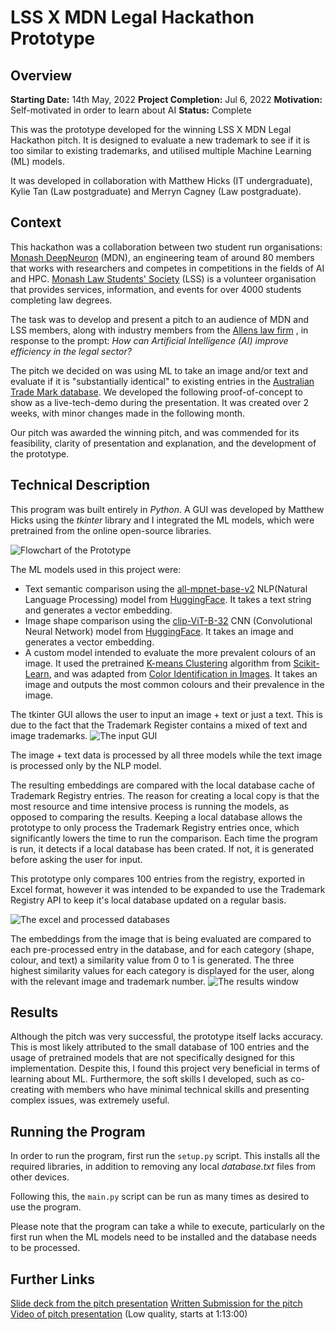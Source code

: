# LSS X MDN Legal Hackathon Prototype
## Overview
**Starting Date:** 14th May, 2022
**Project Completion:** Jul 6, 2022
**Motivation:** Self-motivated in order to learn about AI
**Status:** Complete

This was the prototype developed for the winning LSS X MDN Legal Hackathon pitch. It is designed to evaluate a new trademark to see if it is too similar to existing trademarks, and utilised multiple Machine Learning (ML) models.

It was developed in collaboration with Matthew Hicks (IT undergraduate), Kylie Tan (Law postgraduate) and Merryn Cagney (Law postgraduate).

## Context
This hackathon was a collaboration between two student run organisations:
[Monash DeepNeuron](https://www.deepneuron.org/) (MDN), an engineering team of around 80 members that works with researchers and competes in competitions in the fields of AI and HPC.
[Monash Law Students' Society](https://www.monashlss.com/about) (LSS) is a volunteer organisation that provides services, information, and events for over 4000 students completing law degrees.

The task was to develop and present a pitch to an audience of MDN and LSS members, along with industry members from the [Allens law firm](https://www.allens.com.au/about/) , in response to the prompt:
*How can Artificial Intelligence (AI) improve efficiency in the legal sector?*

The pitch we decided on was using ML to take an image and/or text and evaluate if it is "substantially identical" to existing entries in the [Australian Trade Mark database](https://search.ipaustralia.gov.au/trademarks/search/quick).  We developed the following proof-of-concept to show as a live-tech-demo during the presentation. It was created over 2 weeks, with minor changes made in the following month.


Our pitch was awarded the winning pitch, and was commended for its feasibility, clarity of presentation and explanation, and the development of the prototype.


## Technical Description


This program was built entirely in *Python*. A GUI was developed by Matthew Hicks using the *tkinter* library and I integrated the ML models, which were pretrained from the online open-source libraries.

![Flowchart of the Prototype](https://onedrive.live.com/embed?resid=BE406011F5E2A3C1%21485491&authkey=%21ADnWlQnJvTj5-Ck&width=1494&height=513)

The ML models used in this project were:

- Text semantic comparison using the [all-mpnet-base-v2](https://huggingface.co/sentence-transformers/all-mpnet-base-v2) NLP(Natural Language Processing) model from [HuggingFace](https://huggingface.co/). It takes a text string and generates a vector embedding.
- Image shape comparison using the [clip-ViT-B-32](https://huggingface.co/sentence-transformers/clip-ViT-B-32) CNN (Convolutional Neural Network) model from [HuggingFace](https://huggingface.co/).  It takes an image and generates a vector embedding.
- A custom model intended to evaluate the more prevalent colours of an image. It used the pretrained [K-means Clustering](https://scikit-learn.org/stable/modules/clustering.html#k-means) algorithm from [Scikit-Learn](https://scikit-learn.org/stable/index.html), and was adapted from [Color Identification in Images](https://towardsdatascience.com/color-identification-in-images-machine-learning-application-b26e770c4c71). It takes an image and outputs the most common colours and their prevalence in the image.
 


The tkinter GUI allows the user to input an image + text or just a text. This is due to the fact that the Trademark Register contains a mixed of text and image trademarks.
![The input GUI](https://onedrive.live.com/embed?resid=BE406011F5E2A3C1!485503&authkey=!AHtqzjOTSdFhz5U&width=500&height=250)


The image + text data is processed by all three models while the text image is processed only by the NLP model.

The resulting embeddings are compared with the local database cache of Trademark Registry entries. The reason for creating a local copy is that the most resource and time intensive process is running the models, as opposed to comparing the results. Keeping a local database allows the prototype to only process the Trademark Registry entries once, which significantly lowers the time to run the comparison. Each time the program is run, it detects if a local database has been crated. If not, it is generated before asking the user for input.

This prototype only compares 100 entries from the registry, exported in Excel format, however it was intended to be expanded to use the Trademark Registry API to keep it's local database updated on a regular basis.

![The excel and processed databases](https://onedrive.live.com/embed?resid=BE406011F5E2A3C1!485515&authkey=!AMdms6zXIHrAP0Q&width=1800&height=696)

The embeddings from the image that is being evaluated are compared to each pre-processed entry in the database, and for each category (shape, colour, and text) a similarity value from 0 to 1 is generated. The three highest similarity values for each category is displayed for the user, along with the relevant image and trademark number.
![The results window](https://onedrive.live.com/embed?resid=BE406011F5E2A3C1!485520&authkey=!AGg1EEnWdvhsnbk&width=500&height=500)

## Results
Although the pitch was very successful, the prototype itself lacks accuracy. This is most likely attributed to the small database of 100 entries and the usage of pretrained models that are not specifically designed for this implementation.
Despite this, I found this project very beneficial in terms of learning about ML. Furthermore, the soft skills I developed, such as co-creating with members who have minimal technical skills and presenting complex issues, was extremely useful.

## Running the Program
In order to run the program, first run the `setup.py` script. This installs all the required libraries, in addition to removing any local *database.txt* files from other devices.

Following this, the `main.py` script can be run as many times as desired to use the program.

Please note that the program can take a while to execute, particularly on the first run when the ML models need to be installed and the database needs to be processed.

## Further Links

[Slide deck from the pitch presentation](https://1drv.ms/b/s!AsGj4vURYEC-ndEafrvk4byz1Sd9XQ?e=CxdBRw)
[Written Submission for the pitch](https://1drv.ms/b/s!AsGj4vURYEC-ndEZhCl0h22xevGo2Q?e=DnoXV3)
 [Video of pitch presentation](https://www.facebook.com/monashlss.postgraduate/videos/1195380771221417) (Low quality, starts at 1:13:00)
